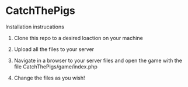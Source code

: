 CatchThePigs
============
Installation instrucations

1. Clone this repo to a desired loaction on your machine

2. Upload all the files to your server

3. Navigate in a browser to your server files and open the game with the file CatchThePigs/game/index.php

4. Change the files as you wish!
